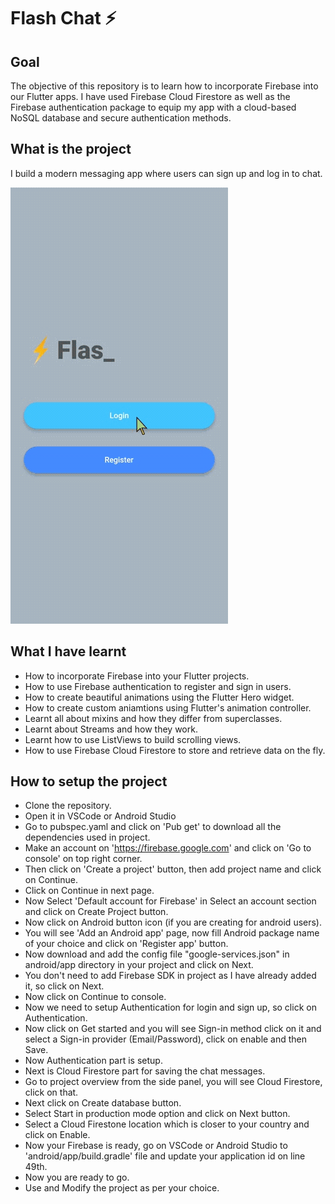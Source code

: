 # Flash Chat ⚡️


## Goal

The objective of this repository is to learn how to incorporate Firebase into our Flutter apps. I have used Firebase Cloud Firestore as well as the Firebase authentication package to equip my app with a cloud-based NoSQL database and secure authentication methods. 


## What is the project

I build a modern messaging app where users can sign up and log in to chat.


![Finished App](https://github.com/iArpitVerma/Flash_Chat/blob/main/flashchat.gif)


## What I have learnt

- How to incorporate Firebase into your Flutter projects.
- How to use Firebase authentication to register and sign in users.
- How to create beautiful animations using the Flutter Hero widget.
- How to create custom aniamtions using Flutter's animation controller. 
- Learnt all about mixins and how they differ from superclasses.
- Learnt about Streams and how they work.
- Learnt how to use ListViews to build scrolling views.
- How to use Firebase Cloud Firestore to store and retrieve data on the fly.


## How to setup the project

- Clone the repository.
- Open it in VSCode or Android Studio 
- Go to pubspec.yaml and click on 'Pub get' to download all the dependencies used in project.
- Make an account on 'https://firebase.google.com' and click on 'Go to console' on top right corner.
- Then click on 'Create a project' button, then add project name and click on Continue.
- Click on Continue in next page.
- Now Select 'Default account for Firebase' in Select an account section and click on Create Project button.
- Now click on Android button icon (if you are creating for android users).
- You will see 'Add an Android app' page, now fill Android package name of your choice and click on 'Register app' button.
- Now download and add the config file "google-services.json" in android/app directory in your project and click on Next.
- You don't need to add Firebase SDK in project as I have already added it, so click on Next.
- Now click on Continue to console.
- Now we need to setup Authentication for login and sign up, so click on Authentication.
- Now click on Get started and you will see Sign-in method click on it and select a Sign-in provider (Email/Password), click on enable and then Save.
- Now Authentication part is setup.
- Next is Cloud Firestore part for saving the chat messages.
- Go to project overview from the side panel, you will see Cloud Firestore, click on that.
- Next click on Create database button.
- Select Start in production mode option and click on Next button.
- Select a Cloud Firestone location which is closer to your country and click on Enable.
- Now your Firebase is ready, go on VSCode or Android Studio to 'android/app/build.gradle' file and update your application id on line 49th.
- Now you are ready to go.
- Use and Modify the project as per your choice.